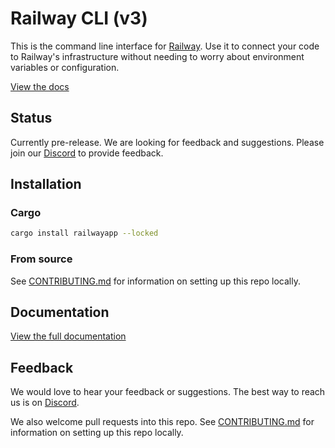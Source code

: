 # Railway CLI (v3)

This is the command line interface for [Railway](https://railway.app). Use it to connect your code to Railway's infrastructure without needing to worry about environment variables or configuration.

[View the docs](https://docs.railway.app/develop/cli)

## Status
Currently pre-release. We are looking for feedback and suggestions. Please join our [Discord](https://discord.gg/railway) to provide feedback.

## Installation
### Cargo
```bash
cargo install railwayapp --locked
```
### From source
See [CONTRIBUTING.md](https://github.com/railwayapp/cliv3/blob/master/CONTRIBUTING.md) for information on setting up this repo locally.

## Documentation
[View the full documentation](https://docs.railway.app)

## Feedback

We would love to hear your feedback or suggestions. The best way to reach us is on [Discord](https://discord.gg/railway).

We also welcome pull requests into this repo. See [CONTRIBUTING.md](https://github.com/railwayapp/cliv3/blob/master/CONTRIBUTING.md) for information on setting up this repo locally.